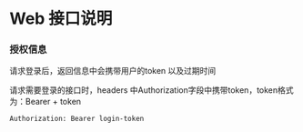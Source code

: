 # Web 接口说明

### 授权信息

请求登录后，返回信息中会携带用户的token 以及过期时间

请求需要登录的接口时，headers 中Authorization字段中携带token，token格式为：Bearer + token
```
Authorization: Bearer login-token
```
